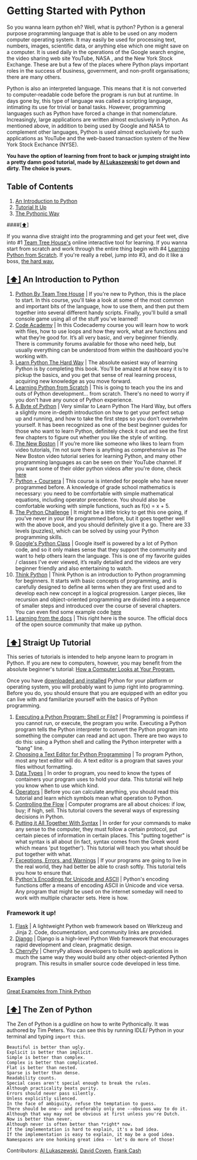Getting Started with Python
============================

So you wanna learn python eh? Well, what is python? Python is a general purpose programming language that is able to be used on any modern computer operating system. It may easily be used for processing text, numbers, images, scientific data, or anything else which one might save on a computer. It is used daily in the operations of the Google search engine, the video sharing web site YouTube, NASA , and the New York Stock Exchange. These are but a few of the places where Python plays important roles in the success of business, government, and non-profit organisations; there are many others.

Python is also an interpreted language. This means that it is not converted to computer-readable code before the program is run but at runtime. In days gone by, this type of language was called a scripting language, intimating its use for trivial or banal tasks. However, programming languages such as Python have forced a change in that nomenclature. Increasingly, large applications are written almost exclusively in Python. As mentioned above, in addition to being used by Google and NASA to complement other languages, Python is used almost exclusively for such applications as YouTube and the web-based transaction system of the New York Stock Exchance (NYSE).

**You have the option of learning from front to back or jumping straight into a pretty damn good tutorial, made by [Al Lukaszewski](http://python.about.com/bio/Al-Lukaszewski.htm) to get down and dirty. The choice is yours.**

## <a name='toc'>Table of Contents</a>

  1. [An Introduction to Python](#intro)
  2. [Tutorial It Up ](#tutorial)
  3. [The Pythonic Way](#zen)

####[[⬆]](#toc)

If you wanna dive straight into the programming and get your feet wet, dive into #1 [Team Tree House's](http://teamtreehouse.com/library/python-basics/upcoming) online interactive tool for learning. If you wanna start from scratch and work through the entire thing begin with #4 [Learning Python from Scratch](http://code.tutsplus.com/series/python-from-scratch--net-20566). If you're really a rebel, jump into #3, and do it like a boss, [the hard way.](http://learnpythonthehardway.org/)

## [[⬆]](#toc) <a name='intro'>An Introduction to Python</a>
1. [Python By Team Tree House](http://teamtreehouse.com/library/python-basics/upcoming) | If you're new to Python, this is the place to start. In this course, you'll take a look at some of the most common and important bits of the language, how to use them, and then put them together into several different handy scripts. Finally, you'll build a small console game using all of the stuff you've learned!
2. [Code Academy](http://www.codecademy.com/en/tracks/python) | In this Codecademy course you will learn how to work with files, how to use loops and how they work, what are functions and what they’re good for. It’s all very basic, and very beginner friendly. There is community forums available for those who need help, but usually everything can be understood from within the dashboard you’re working with.
3. [Learn Python The Hard Way](http://learnpythonthehardway.org/) | The absolute easiest way of learning Python is by completing this book. You’ll be amazed at how easy it is to pickup the basics, and you get that sense of real learning process, acquiring new knowledge as you move forward. 
4. [Learning Python from Scratch](http://code.tutsplus.com/series/python-from-scratch--net-20566) | This is going to teach you the ins and outs of Python development... from scratch. There's no need to worry if you don't have any ounce of Python experience. 
5. [A Byte of Python](http://www.swaroopch.com/notes/python/) | Very similar to Learn Python The Hard Way, but offers a slightly more in-depth introduction on how to get your perfect setup up and running, and how to take the first steps so you don’t overwhelm yourself. It has been recognized as one of the best beginner guides for those who want to learn Python, definitely check it out and see the first few chapters to figure out whether you like the style of writing.
6. [The New Boston](https://buckysroom.org/videos.php?cat=98) | If you’re more like someone who likes to learn from video tutorials, I’m not sure there is anything as comprehensive as The New Boston video tutorial series for learning Python, and many other programming languages as can be seen on their YouTube channel. If you want some of their older python videos after you're done, check [here](https://buckysroom.org/videos.php?cat=36)
7. [Python + Coursera](https://www.coursera.org/course/programming1) | This course is intended for people who have never programmed before. A knowledge of grade school mathematics is necessary: you need to be comfortable with simple mathematical equations, including operator precedence. You should also be comfortable working with simple functions, such as f(x) = x + 5.
8. [The Python Challenge](http://www.pythonchallenge.com/) | It might be a little tricky to get this one going, if you’ve never in your life programmed before, but it goes together well with the above book, and you should definitely give it a go. There are 33 levels (puzzles), which can be solved by using your Python programming skills.
9. [Google's Python Class](https://developers.google.com/edu/python/) | Google itself is powered by a lot of Python code, and so it only makes sense that they support the community and want to help others learn the language. This is one of my favorite guides / classes I’ve ever viewed, it’s really detailed and the videos are very beginner friendly and also entertaining to watch.
10. [Think Python](http://www.greenteapress.com/thinkpython/) | Think Python is an introduction to Python programming for beginners. It starts with basic concepts of programming, and is carefully designed to define all terms when they are first used and to develop each new concept in a logical progression. Larger pieces, like recursion and object-oriented programming are divided into a sequence of smaller steps and introduced over the course of several chapters. You can even find some example code [here](http://www.greenteapress.com/thinkpython/code/)
11. [Learning from the docs](https://www.python.org/about/gettingstarted/) | This right here is the source. The official docs of the open source community that make up python.

## [[⬆]](#toc) <a name='tutorial'>Straigt Up Tutorial</a>
This series of tutorials is intended to help anyone learn to program in Python. If you are new to computers, however, you may benefit from the absolute beginner's tutorial: [How a Computer Looks at Your Program.](http://python.about.com/od/throughacomputerseye/ss/begprogramming.htm)

Once you have [downloaded and installed](https://www.python.org/download/) Python for your platform or operating system, you will probably want to jump right into programming. Before you do, you should ensure that you are equipped with an editor you can live with and familiarize yourself with the basics of Python programming.

1. [Executing a Python Program: Shell or File?](http://python.about.com/od/gettingstarted/ss/beg_executing.htm) | Programming is pointless if you cannot run, or execute, the program you write. Executing a Python program tells the Python interpreter to convert the Python program into something the computer can read and act upon. There are two ways to do this: using a Python shell and calling the Python interpreter with a "bang" line. 
2. [Choosing a Text Editor for Python Programming](http://python.about.com/od/gettingstarted/ss/text_editors.htm) | To program Python, most any text editor will do. A text editor is a program that saves your files without formatting. 
3. [Data Types](http://python.about.com/od/tutorial1/ss/begin_python.htm) | In order to program, you need to know the types of containers your program uses to hold your data. This tutorial will help you know when to use which kind. 
4. [Operators](http://python.about.com/od/tutorial1/ss/begpyops.htm) | Before you can calculate anything, you should read this tutorial and learn which symbols mean what operation to Python. 
5. [Controlling the Flow](http://python.about.com/od/tutorial1/ss/begpyctrl.htm) | Computer programs are all about choices: if low, buy; if high, sell. This tutorial covers the several ways of expressing decisions in Python. 
6. [Putting it All Together With Syntax](http://python.about.com/od/tutorial1/ss/pytutsyntax.htm) | In order for your commands to make any sense to the computer, they must follow a certain protocol, put certain pieces of information in certain places. This "putting together" is what syntax is all about (in fact, syntax comes from the Greek word which means 'put together'). This tutorial will teach you what should be put together with what. 
7. [Exceptions, Errors, and Warnings](http://python.about.com/od/gettingstarted/ss/begpyexceptions.htm) | If your programs are going to live in the real world, they had better be able to crash softly. This tutorial tells you how to ensure that. 
8. [Python's Encodings for Unicode and ASCII](http://python.about.com/od/gettingstarted/ss/begpyencodings.htm) | Python's encoding functions offer a means of encoding ASCII in Unicode and vice versa. Any program that might be used on the internet someday will need to work with multiple character sets. Here is how. 


### Framework it up!
1. [Flask](http://flask.pocoo.org/) | A lightweight Python web framework based on Werkzeug and Jinja 2. Code, documentation, and community links are provided.
2. [Django](https://www.djangoproject.com) | Django is a high-level Python Web framework that encourages rapid development and clean, pragmatic design.
3. [CherryPy](http://cherrypy.org/) | CherryPy allows developers to build web applications in much the same way they would build any other object-oriented Python program. This results in smaller source code developed in less time.

### Examples
[Great Examples from Think Python](http://www.greenteapress.com/thinkpython/code/)

## [[⬆]](#toc) <a name='zen:'>The Zen of Python</a>
The Zen of Python is a guidline on how to write Pythonically.  It was authored by Tim Peters.  You can see this by running IDLE/ Python in your terminal and typing `import this`.

```
Beautiful is better than ugly.
Explicit is better than implicit.
Simple is better than complex.
Complex is better than complicated.
Flat is better than nested.
Sparse is better than dense.
Readability counts.
Special cases aren't special enough to break the rules.
Although practicality beats purity.
Errors should never pass silently.
Unless explicitly silenced.
In the face of ambiguity, refuse the temptation to guess.
There should be one-- and preferably only one --obvious way to do it.
Although that way may not be obvious at first unless you're Dutch.
Now is better than never.
Although never is often better than *right* now.
If the implementation is hard to explain, it's a bad idea.
If the implementation is easy to explain, it may be a good idea.
Namespaces are one honking great idea -- let's do more of those!
```

Contributors: [Al Lukaszewski](http://python.about.com/bio/Al-Lukaszewski.htm), [David Coven](), [Frank Cash](http://hackerqueue.io)
